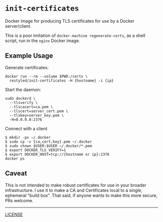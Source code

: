 # `init-certificates`

Docker image for producing TLS certificates for use by a Docker server/client.

This is a poor imitation of `docker-machine regenerate-certs`, as a shell
script, run in the `nginx` Docker image.

## Example Usage

Generate certificates:

```console
docker run --rm --volume $PWD:/certs \
  restyled/init-certificates -H {hostname} -i {ip}
```

Start the daemon:

```console
sudo dockerd \
  --tlsverify \
  --tlscacert=ca.pem \
  --tlscert=server_cert.pem \
  --tlskey=server_key.pem \
  -H=0.0.0.0:2376
```

Connect with a client

```console
$ mkdir -pv ~/.docker
$ sudo cp -v {ca,cert,key}.pem ~/.docker
$ sudo chown $USER:$USER ~/.docker/*.pem
$ export DOCKER_TLS_VERIFY=1
$ export DOCKER_HOST=tcp://{hostname or ip}:2376
docker ps
```

## Caveat

This is not intended to make robust certificates for use in your broader
infrastructure. I use it to make a CA and Certificates local to a single,
ephemeral "build box". That said, if anyone wants to make this more secure, PRs
welcome.

---

[LICENSE](./LICENSE)
